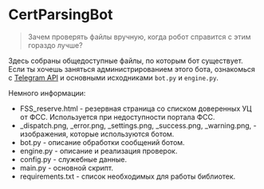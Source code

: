 # CertParsingBot
> Зачем проверять файлы вручную, когда робот справится с этим гораздо лучше?

Здесь собраны общедоступные файлы, по которым бот существует.
Если ты хочешь заняться администрированием этого бота, ознакомься с [Telegram API](https://core.telegram.org/api) и основными исходниками `bot.py` и `engine.py`.

Немного информации:
- FSS_reserve.html - резервная страница со списком доверенных УЦ от ФСС. Используется при недоступности портала ФСС.
- _dispatch.png, _error.png, _settings.png, _success.png, _warning.png, - изображения, которые используются ботом.
- bot.py - описание обработки сообщений ботом.
- engine.py - описание и реализация проверок.
- config.py - служебные данные.
- main.py - основной скрипт.
- requirements.txt - список необходимых для работы библиотек.
